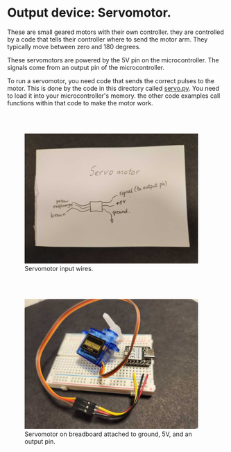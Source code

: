 # Output device:  Servomotor.

These are small geared motors with their own controller.  they are controlled by a code that tells their controller where to send the motor arm.  They typically move between zero and 180 degrees.

These servomotors are powered by the 5V pin on the microcontroller.  The signals come from an output pin of the microcontroller.

To run a servomotor, you need code that sends the correct pulses to the motor.  This is done by the code in this directory called [servo.py](./code/servo.py).  You need to load it into your microcontroller's memory.  the other code examples call functions within that code to make the motor work.


<br><br>


<figure>
  <img src="./images/servo_circuit.jpg" width="400" alt="my alt text"/>
  <figcaption>Servomotor input wires.</figcaption>
</figure>

<br><br>

<figure>
  <img src="./images/servo_pic.jpg" width="400" alt="my alt text"/>
  <figcaption>Servomotor on breadboard attached to ground, 5V, and an output pin.</figcaption>
</figure>

